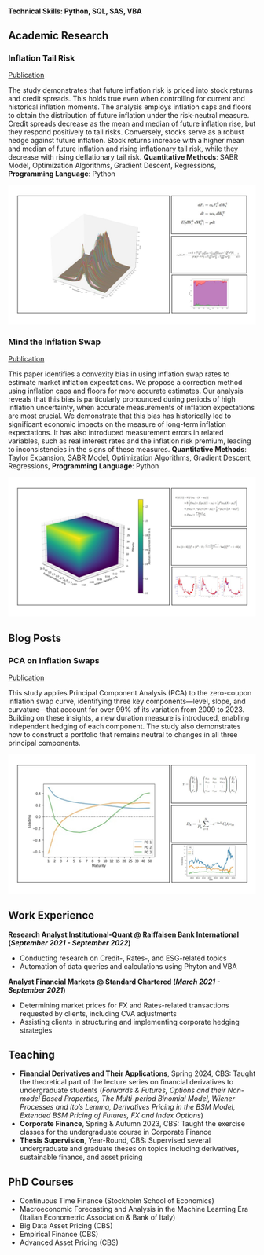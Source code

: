 #### Technical Skills: Python, SQL, SAS, VBA

## Academic Research
### Inflation Tail Risk
[Publication]()

The study demonstrates that future inflation risk is priced into stock returns and credit spreads. This holds true even when controlling for current and historical inflation moments. The analysis employs inflation caps and floors to obtain the
distribution of future inflation under the risk-neutral measure. Credit spreads decrease as the mean and median of future inflation rise, but they respond positively to tail risks. Conversely, stocks serve as a robust hedge against future inflation. Stock returns increase with a higher mean and median of future inflation and rising inflationary tail risk, while they decrease with rising deflationary tail risk. **Quantitative Methods**: SABR Model, Optimization Algorithms, Gradient Descent, Regressions, **Programming Language**: Python

![Inflation Tail Risk](/assets/DIST.jpg)

### Mind the Inflation Swap
[Publication]()

This paper identifies a convexity bias in using inflation swap rates to estimate market inflation expectations. We propose a correction method using inflation caps and floors for more accurate estimates. Our analysis reveals that this bias is particularly pronounced during periods of high inflation uncertainty, when accurate measurements of inflation expectations are most crucial. We demonstrate that this bias has historically led to significant economic impacts on the measure of long-term inflation expectations. It has also introduced measurement errors in related variables, such as real interest rates and the inflation risk premium, leading to inconsistencies in the signs of these measures. **Quantitative Methods**: Taylor Expansion, SABR Model, Optimization Algorithms, Gradient Descent, Regressions, **Programming Language**: Python

![Mind the Inflation Swap](/assets/DIST1.jpg)

## Blog Posts
### PCA on Inflation Swaps
[Publication](https://medium.com/@bastiluber12/pca-on-inflation-swaps-69077159ec0e)

This study applies Principal Component Analysis (PCA) to the zero-coupon inflation swap curve, identifying three key components—level, slope, and curvature—that account for over 99% of its variation from 2009 to 2023. Building on these insights, a new duration measure is introduced, enabling independent hedging of each component. The study also demonstrates how to construct a portfolio that remains neutral to changes in all three principal components.

![PCA on Inflation Swaps](/assets/PCA.jpg)

## Work Experience
**Research Analyst Institutional-Quant @ Raiffaisen Bank International 
(_September 2021 - September 2022_)**
- Conducting research on Credit-, Rates-, and ESG-related topics
-	Automation of data queries and calculations using Phyton and VBA

**Analyst Financial Markets @ Standard Chartered 
(_March 2021 - September 2021_)**
- Determining market prices for FX and Rates-related transactions requested by clients, including CVA adjustments
- Assisting clients in structuring and implementing corporate hedging strategies

## Teaching
-  **Financial Derivatives and Their Applications**, Spring 2024, CBS: Taught the theoretical part of the lecture series on financial derivatives to undergraduate students (_Forwards & Futures, Options and their Non-model Based Properties, The Multi-period Binomial Model, Wiener Processes and Ito’s Lemma, Derivatives Pricing in the BSM Model, Extended BSM Pricing of Futures, FX and Index Options_)
- **Corporate Finance**, Spring & Autumn 2023, CBS: Taught the exercise classes for the undergraduate course in Corporate Finance
- **Thesis Supervision**, Year-Round, CBS: Supervised several undergraduate and graduate theses on topics including derivatives, sustainable finance, and asset pricing

## PhD Courses
- Continuous Time Finance (Stockholm School of Economics)
- Macroeconomic Forecasting and Analysis in the Machine Learning Era (Italian Econometric Association & Bank of Italy)
- Big Data Asset Pricing (CBS)
- Empirical Finance (CBS)
- Advanced Asset Pricing (CBS)
